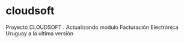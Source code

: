 # cloudsoft
Proyecto CLOUDSOFT
. Actualizando modulo Facturación Electrónica Uruguay a la ultima versión